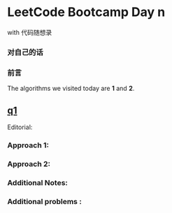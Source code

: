 # LeetCode Bootcamp Day n  
 with 代码随想录  

### 对自己的话  
 >

### 前言

The  algorithms we visited today are **1** and **2**.


## [q1]()  
Editorial: []()

> 


### Approach 1: 


### Approach 2: 


### Additional Notes:


### Additional problems :   

